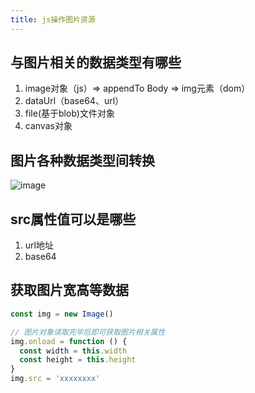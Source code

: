 ```yaml
---
title: js操作图片资源
---
```


## 与图片相关的数据类型有哪些

1. image对象（js）=> appendTo Body => img元素（dom）
2. dataUrl（base64、url）
3. file(基于blob)文件对象
4. canvas对象

## 图片各种数据类型间转换

![image](https://user-images.githubusercontent.com/33987402/77244095-72f20780-6c4c-11ea-872e-c3238467a6d0.png)

## src属性值可以是哪些

1. url地址
2. base64

## 获取图片宽高等数据

```js
const img = new Image()

// 图片对象读取完毕后即可获取图片相关属性
img.onload = function () {
  const width = this.width
  const height = this.height
}
img.src = 'xxxxxxxx'
```
